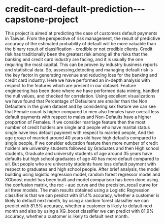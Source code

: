 # credit-card-default-prediction---capstone-project
 This project is aimed at predicting the case of customers default payments in Taiwan. From the perspective of risk management, the result of predictive accuracy of the estimated probability of default will be more valuable than the binary result of classification - credible or not credible clients.
Credit risk has traditionally been the greatest risk among all the risks that the banking and credit card industry are facing, and it is usually the one requiring the most capital. This can be proven by industry business reports and statistical data. So,
assessing,detecting and managing default risk is the key factor in generating revenue and reducing loss for the banking and credit card industry.
Here we have performed an in-depth analysis with respect to the features which are present in our dataset. Feature engineering has been done where we have performed data mining, handled the null values, and checked for correlation. Using excellent visualizations we have found that Percentage of Defaulters are smaller than the 
Non Defaulters in the given dataset and by considering sex feature we can see that Female count is higher compared to men also females have overall less default payments with respect to males and Non-Defaults have a higher proportion of Females. 
If we consider marriage feature then the most number of credit holders are single
and people who have marital status single have less default payment with respect to married people, And the age group of married around 40 years old have high defaults compared to single people, If we consider education feature then more number of credit holders are university students followed by Graduates and then High school students, Graduate and university students of age around 35 years have defaults but high school graduates of age 40 has more default compared to all. But people who are university students have less default payment with respect to graduates and high school people. 
After brief analysis, the model building using logistic regression model, random forest regressor model and XGboost model has been built and model comparison has been done using the confusion matrix, the roc - auc curve and the precision_recall curve for all three models. The main results obtained using a Logistic Regression classifier is that we can predict with 81.4% accuracy, whether a customer is likely to default next month, by using a random forest classifier we can predict with 81.5% accuracy, whether a customer is likely to default next month and also by using a XG_boost classifier we can predict with 81.9% accuracy, whether a customer is likely to default next month.

